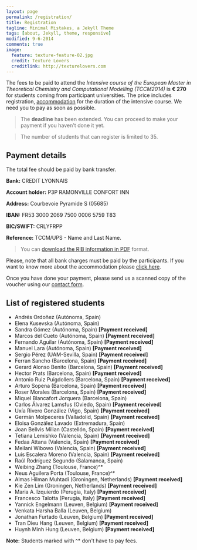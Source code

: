 ```yaml
---
layout: page
permalink: /registration/
title: Registration
tagline: Minimal Mistakes, a Jekyll Theme
tags: [about, Jekyll, theme, responsive]
modified: 9-6-2014
comments: true
image:
  feature: texture-feature-02.jpg
  credit: Texture Lovers
  creditlink: http://texturelovers.com
---
```

The fees to be paid to attend the *Intensive course of the European Master in
Theoretical Chemistry and Computational Modelling (TCCM2014)* is **€ 270** for
students coming from participant universities. The price includes registration,
[accommodation](../accommodation) for the duration of the intensive course.  We
need you to pay as soon as possible.

>The **deadline** has been extended. You can proceed to make your payment if
you haven't done it yet.

> The number of students that can register is limited to 35.

## Payment details

The total fee should be paid by bank transfer.

**Bank:** CREDIT LYONNAIS

**Account holder:** P3P RAMONVILLE CONFORT INN

**Address:** Courbevoie Pyramide S (05685)

**IBAN:** FR53 3000 2069 7500 0006 5759 T83

**BIC/SWIFT:** CRLYFRPP

**Reference:**  TCCM/UPS - Name and Last Name.

> You can [download the RIB information in PDF](../files/RIB.pdf)
format.

Please, note that all bank charges must be paid by the participants. If you
want to know more about the accommodation please [click here](../accommodation).

Once you have done your payment, please send us a scanned copy of the voucher
using our [contact form](../contact).

## List of registered students

*  Andrés  Ordoñez                                    (Autónoma, Spain)
*  Elena   Kusevska                                     (Autónoma, Spain)
*  Sandra  Gómez                                       (Autónoma, Spain) **[Payment received]**
*  Marcos  del Cueto                                    (Autónoma, Spain) **[Payment received]**
*  Fernando        Aguilar                              (Autónoma, Spain) **[Payment received]**
*  Manuel Lara                                          (Autónoma, Spain) **[Payment received]**
*  Sergio  Pérez                                       (UAM-Sevilla, Spain) **[Payment received]**
*  Ferran  Sancho                                       (Barcelona, Spain)  **[Payment received]**
*  Gerard Alonso   Benito                               (Barcelona, Spain) **[Payment received]**
*  Hector  Prats                                        (Barcelona, Spain) **[Payment received]**
*  Antonio Ruiz Puigdollers                             (Barcelona, Spain) **[Payment received]**
*  Arturo  Sopena                                       (Barcelona, Spain) **[Payment received]**
*  Roser   Morales                                      (Barcelona, Spain) **[Payment received]**
*  Miquel  Blancafort Jorquera                          (Barcelona, Spain)
*  Carlos  Álvarez Lamsfus                            (Oviedo, Spain) **[Payment received]**
*  Uxía    Rivero González                            (Vigo, Spain) **[Payment received]**
*  Germán  Molpeceres                                  (Valladolid, Spain) **[Payment received]**
*  Eloisa  González Lavado                             (Extremadura, Spain)
*  Joan    Bellvis Milian                               (Castellón, Spain) **[Payment received]**
*  Tetiana         Lemishko                             (Valencia, Spain) **[Payment received]**
*  Fedaa   Attana                                       (Valencia, Spain) **[Payment received]**
*  Meilani         Wibowo                               (Valencia, Spain) **[Payment received]**
*  Luis    Escalera Moreno                              (Valencia, Spain) **[Payment received]**
*  Raúl    Rodríguez Segundo                          (Salamanca, Spain)
*  Weibing Zhang                                        (Toulouse, France)^*
*  Neus    Aguilera Porta                               (Toulouse, France)^*
*  Almas Hilman    Muhtadi                              (Groningen, Netherlands) **[Payment received]**
*  Kie Zen Lim                                          (Groningen, Netherlands) **[Payment received]**
*  Maria A.        Izquierdo                            (Perugia, Italy) **[Payment received]**
* Francesco Talotta                                     (Perugia, Italy) **[Payment received]**
*  Yannick Engelmann                                    (Leuven, Belgium) **[Payment received]**
*  Venkata Harsha  Balla                                (Leuven, Belgium)
*  Jonathan        Furtado                              (Leuven, Belgium) **[Payment received]**
* Tran Dieu Hang                                        (Leuven, Belgium) **[Payment received]**
* Huynh Minh Hung                                       (Leuven, Belgium) **[Payment received]**


**Note:** Students marked with ^* don't have to pay fees.
